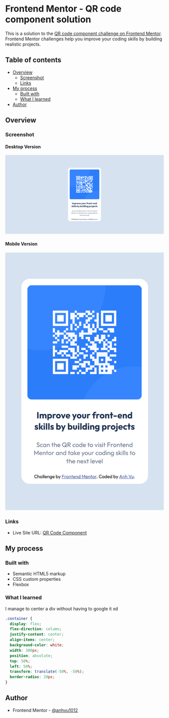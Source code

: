 # Frontend Mentor - QR code component solution

This is a solution to the [QR code component challenge on Frontend Mentor](https://www.frontendmentor.io/challenges/qr-code-component-iux_sIO_H). Frontend Mentor challenges help you improve your coding skills by building realistic projects.

## Table of contents

- [Overview](#overview)
  - [Screenshot](#screenshot)
  - [Links](#links)
- [My process](#my-process)
  - [Built with](#built-with)
  - [What I learned](#what-i-learned)
- [Author](#author)

## Overview

### Screenshot

#### Desktop Version

![](solution_desktop_version.png)

#### Mobile Version

![](solution_mobile_version.png)

### Links

- Live Site URL: [QR Code Component](https://anhvu1012.github.io/QR-Code-Component/)

## My process

### Built with

- Semantic HTML5 markup
- CSS custom properties
- Flexbox

### What I learned

I manage to center a div without having to google it xd

```css
.container {
  display: flex;
  flex-direction: column;
  justify-content: center;
  align-items: center;
  background-color: white;
  width: 300px;
  position: absolute;
  top: 50%;
  left: 50%;
  transform: translate(-50%, -50%);
  border-radius: 20px;
}
```

## Author

- Frontend Mentor - [@anhvu1012](https://www.frontendmentor.io/profile/anhvu1012)
